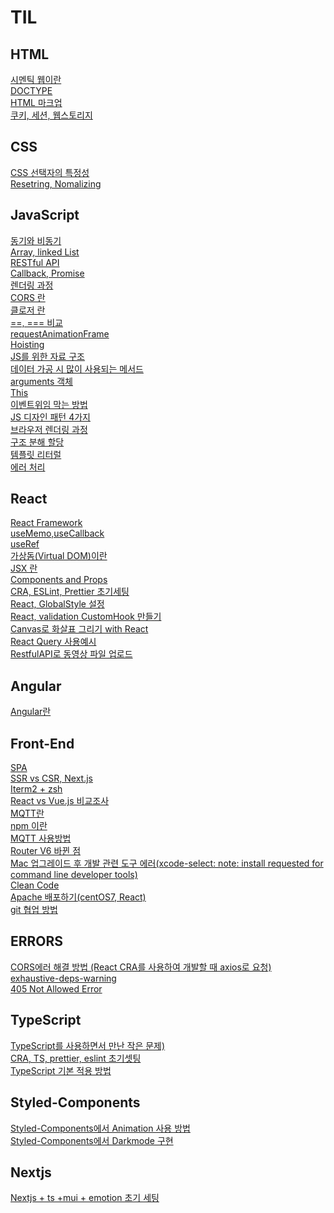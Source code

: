 # TIL

## HTML

[시멘틱 웹이란](./HTML/Semantic%20Web.md)</br>
[DOCTYPE](HTML/DOCTYPE.md)</br>
[HTML 마크업](./HTML/HTML%20마크업.md)</br>
[쿠키, 세션, 웹스토리지](./HTML/cookie,session,websrorage.md)</br>

## CSS

[CSS 선택자의 특정성]('./../CSS/CSS%20선택자의%20특정성.md)</br>
[Resetring, Nomalizing](CSS/Resetting%20and%20Nomalizing.md)

## JavaScript

[동기와 비동기](./JS/동기와%20비동기.md) </br>
[Array, linked List](JS/Array%20Linked%20List.md)</br>
[RESTful API](JS/RestfulAPI.md)</br>
[Callback, Promise](JS/Callback%20and%20Promise.md)</br>
[렌더링 과정](./JS/렌더링%20과정.md)</br>
[CORS 란](./JS/CORS.md)</br>
[클로저 란](./JS/클로저.md)</br>
[==, === 비교](./JS/==,===%20비교.md)</br>
[requestAnimationFrame](./JS/requestAnimationFrame.md)</br>
[Hoisting](./JS/Hoisting.md)</br>
[JS를 위한 자료 구조](./JS/JS를%20위한%20자료%20구조.md)</br>
[데이터 가공 시 많이 사용되는 메서드](./JS/배열%20메서드.md)</br>
[arguments 객체](./JS/arguments객체.md)</br>
[This](./JS/This.md)</br>
[이벤트위임 막는 방법](./JS/이벤트위임%20막는%20방법.md)</br>
[JS 디자인 패턴 4가지](./JS/Design%20patterns%20with%20JS.md)</br>
[브라우저 렌더링 과정](./JS/브라우저%20렌더링%20과정.md)</br>
[구조 분해 할당](./JS/구조분해할당.md)</br>
[템플릿 리터럴](./JS/템플릿리터럴.md)</br>
[에러 처리](./JS/에러처리.md)</br>

## React

[React Framework](./React/React%20Framework.md)</br>
[useMemo,useCallback](./JS/동기와%20비동기.md)</br>
[useRef](./React/useRef.md)</br>
[가상돔(Virtual DOM)이란](./React/Virtual%20DOM.md)</br>
[JSX 란](./React/JSX.md)</br>
[Components and Props](./React/Components%20and%20Props.md)</br>
[CRA, ESLint, Prettier 초기세팅](./React/CRA,%20Eslint,%20Prettier%20초기세팅.md)</br>
[React, GlobalStyle 설정](./React/React,%20GlobalStyle%20설정.Md)</br>
[React, validation CustomHook 만들기](./React/React,%20validation%20CustomHook%20만들기.md)</br>
[Canvas로 화살표 그리기 with React](./React/Canvas로%20화살표%20그리기%20with%20React.md)</br>
[React Query 사용예시](./React/React%20Query%20사용%20예시.md)</br>
[RestfulAPI로 동영상 파일 업로드](./React/RestfulAPI로%20동영상%20파일%20업로드.md)</br>

## Angular

[Angular란](./AngularJS/Angular란.md)</br>

## Front-End

[SPA](./Front-End/SPA.md)</br>
[SSR vs CSR, Next.js](./Front-End/SSR%20vs%20CSR,%20Next.js.md)</br>
[Iterm2 + zsh](./Front-End/iterm설정.md)</br>
[React vs Vue.js 비교조사](./Front-End/React%20vs%20Vue%20비교%20조사.md)</br>
[MQTT란](./Front-End/MQTT란.md)</br>
[npm 이란](./Front-End/npm%20이란.md)</br>
[MQTT 사용방법](./Front-End/MQTT%20사용방법.md)</br>
[Router V6 바뀐 점](./Front-End/Router%20V6%20바뀐%20점.md)</br>
[Mac 업그레이드 후 개발 관련 도구 에러(xcode-select: note: install requested for command line developer tools)](<./Front-End/Mac%20업그레이드%20후%20개발%20관련%20도구%20에러(xcode-select:%20note:%20install%20requested%20for%20command%20line%20developer%20tools).md>)</br>
[Clean Code](./Front-End/Clean%20Code.md)</br>
[Apache 배포하기(centOS7, React)](./Front-End/Apache%20배포하기.md)</br>
[git 협업 방법](./Front-End/git%20협업%20방법.md)</br>

## ERRORS

[CORS에러 해결 방법 (React CRA를 사용하여 개발할 때 axios로 요청)](./ERRORS/CORS에러%20해결방법.md)</br>
[exhaustive-deps-warning](./ERRORS/exhaustive-deps-warning.md)</br>
[405 Not Allowed Error](./ERRORS/405%20Not%20Allowed%20Error.md)</br>

## TypeScript

[TypeScript를 사용하면서 만난 작은 문제)](./TypeScript/TypeScript를%20사용하면서%20만난%20작은%20문제.md)</br>
[CRA, TS, prettier, eslint 초기셋팅](./TypeScript/CRA,%20TS,%20prettier,%20eslint%20초기셋팅.md)</br>
[TypeScript 기본 적용 방법](./TypeScript/TypeScript%20%EA%B8%B0%EB%B3%B8%20%EC%A0%81%EC%9A%A9%20%EB%B0%A9%EB%B2%95.md)</br>

## Styled-Components

[Styled-Components에서 Animation 사용 방법](./Styled-components/Animation.md)</br>
[Styled-Components에서 Darkmode 구현](./Styled-components/Darkmode.md)</br>

## Nextjs

[Nextjs + ts +mui + emotion 초기 세팅](./Nextjs/Nextjs%2Bts%2Bmui%2Bemotion%20%EC%B4%88%EA%B8%B0%EC%84%B8%ED%8C%85.md)</br>
